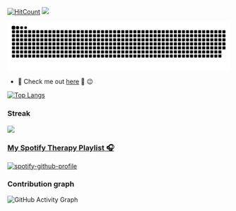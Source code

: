 [![HitCount](https://hits.dwyl.com/nevillionaire/nevillionaire.svg?style=flat-square)](http://hits.dwyl.com/nevillionaire/nevillionaire)
<img src="https://img.shields.io/github/last-commit/nevillionaire/nevillionaire?color=blue&label=last%20updated&style=flat">
 
![github contribution grid snake animation](https://raw.githubusercontent.com/platane/platane/output/github-contribution-grid-snake-dark.svg#gh-dark-mode-only)

- 💬 Check me out [here](https://nevillionaire.github.io/portfolio/) 👋 :wink:



[![Top Langs](https://github-readme-stats.vercel.app/api/top-langs/?username=nevillionaire&layout=compact&theme=radical)](https://github.com/anuraghazra/github-readme-stats)







### Streak

<a href="https://github-readme-streak-stats.herokuapp.com/?user=Nevillionaire">
  <img align="center" src="https://github-readme-streak-stats.herokuapp.com/?user=Nevillionaire" />


 
 


### My Spotify Therapy Playlist 🎧
 
[![spotify-github-profile](https://spotify-github-profile.vercel.app/api/view?uid=wweh3nllky8s5hgu2u9s0ed12&cover_image=true&theme=novatorem&show_offline=false&background_color=121212&interchange=false&bar_color=53b14f&bar_color_cover=false)](https://spotify-github-profile.vercel.app/api/view?uid=wweh3nllky8s5hgu2u9s0ed12&redirect=true)
 
 

 
 
 


### Contribution graph
![GitHub Activity Graph](https://github-readme-activity-graph.cyclic.app/graph?username=Nevillionaire&theme=react-dark)  

